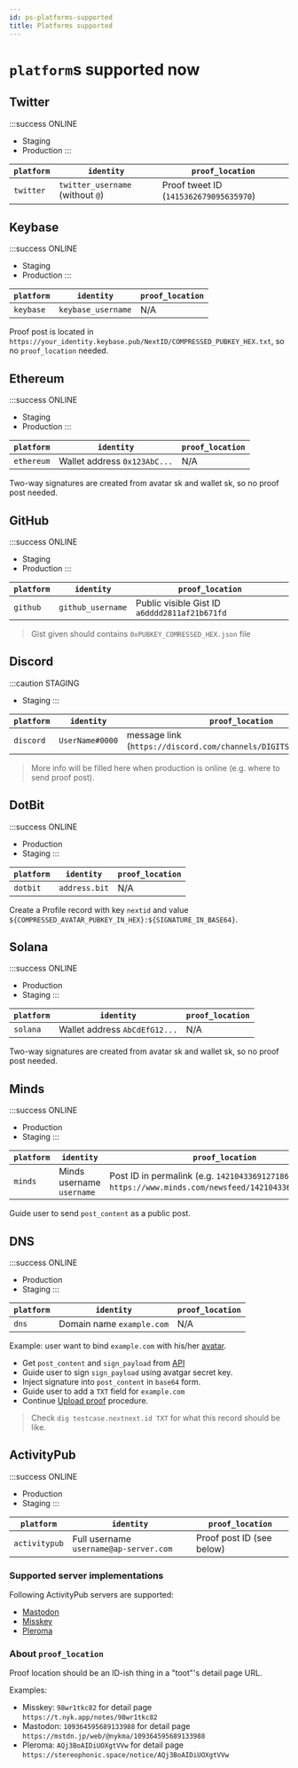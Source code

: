 ```yaml
---
id: ps-platforms-supported
title: Platforms supported
---
```


# `platform`s supported now

## Twitter

:::success ONLINE
- Staging
- Production
:::

| `platform` | `identity`                       | `proof_location`                       |
|------------|----------------------------------|----------------------------------------|
| `twitter`  | `twitter_username` (without `@`) | Proof tweet ID (`1415362679095635970`) |

## Keybase

:::success ONLINE
- Staging
- Production
:::

| `platform` | `identity`         | `proof_location` |
|------------|--------------------|------------------|
| `keybase`  | `keybase_username` | N/A              |

Proof post is located in
`https://your_identity.keybase.pub/NextID/COMPRESSED_PUBKEY_HEX.txt`,
so no `proof_location` needed.

## Ethereum

:::success ONLINE
- Staging
- Production
:::

| `platform` | `identity`                   | `proof_location` |
|------------|------------------------------|------------------|
| `ethereum` | Wallet address `0x123AbC...` | N/A              |

Two-way signatures are created from avatar sk and wallet sk, so no proof post needed.

## GitHub

:::success ONLINE
- Staging
- Production
:::

| `platform` | `identity`        | `proof_location`                              |
|------------|-------------------|-----------------------------------------------|
| `github`   | `github_username` | Public visible Gist ID `a6dddd2811af21b671fd` |

> Gist given should contains `0xPUBKEY_COMRESSED_HEX.json` file

## Discord

:::caution STAGING
- Staging
:::

| `platform` | `identity`      | `proof_location`                                                   |
|------------|-----------------|--------------------------------------------------------------------|
| `discord`  | `UserName#0000` | message link (`https://discord.com/channels/DIGITS/DIGITS/DIGITS`) |

> More info will be filled here when production is online (e.g. where to send proof post).

## DotBit

:::success ONLINE
- Production
- Staging
:::

| `platform` | `identity`      | `proof_location`                                                   |
|------------|-----------------|--------------------------------------------------------------------|
| `dotbit`   | `address.bit`   | N/A                                                                |

Create a Profile record with key `nextid` and value `${COMPRESSED_AVATAR_PUBKEY_IN_HEX}:${SIGNATURE_IN_BASE64}`.

## Solana

:::success ONLINE
- Production
- Staging
:::

| `platform` | `identity`                   | `proof_location` |
|------------|------------------------------|------------------|
| `solana`   | Wallet address `AbCdEfG12...`| N/A              |

Two-way signatures are created from avatar sk and wallet sk, so no proof post needed.

## Minds

:::success ONLINE
- Production
- Staging
:::

| `platform` | `identity`                | `proof_location`                                                                                          |
|------------|---------------------------|-----------------------------------------------------------------------------------------------------------|
| `minds`    | Minds username `username` | Post ID in permalink (e.g. `1421043369127186449` in `https://www.minds.com/newsfeed/1421043369127186449`) |

Guide user to send `post_content` as a public post.

## DNS

:::success ONLINE
- Production
- Staging
:::

| `platform` | `identity`                | `proof_location` |
|------------|---------------------------|------------------|
| `dns`      | Domain name `example.com` | N/A              |

Example: user want to bind `example.com` with his/her [avatar](../proof-service/glossary.md#glossary-avatar).

- Get `post_content` and `sign_payload` from [API](../proof-service/api.md#proof-payload)
- Guide user to sign `sign_payload` using avatgar secret key.
- Inject signature into `post_content` in `base64` form.
- Guide user to add a `TXT` field for `example.com`
- Continue [Upload proof](../proof-service/api.md#proof-add) procedure.

> Check `dig testcase.nextnext.id TXT` for what this record should be like.

## ActivityPub

:::success ONLINE
- Production
- Staging
:::

| `platform`    | `identity`                             | `proof_location`          |
|---------------|----------------------------------------|---------------------------|
| `activitypub` | Full username `username@ap-server.com` | Proof post ID (see below) |

### Supported server implementations

Following ActivityPub servers are supported:

- [Mastodon](https://joinmastodon.org)
- [Misskey](https://misskey-hub.net)
- [Pleroma](https://pleroma.social)

### About `proof_location`

Proof location should be an ID-ish thing in a "toot"'s detail page URL.

Examples:

- Misskey: `98wr1tkc82` for detail page `https://t.nyk.app/notes/98wr1tkc82`
- Mastodon: `109364595689133988` for detail page `https://mstdn.jp/web/@nykma/109364595689133988`
- Pleroma: `AQj3BoAIDiUOXgtVVw` for detail page `https://stereophonic.space/notice/AQj3BoAIDiUOXgtVVw`
